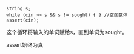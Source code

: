 ```
string s;
while (cin >> s && s != sought) { } //空函数体
assert(cin);
```
这个循环将输入的单词赋给s，直到单词为sought。

assert始终为真
